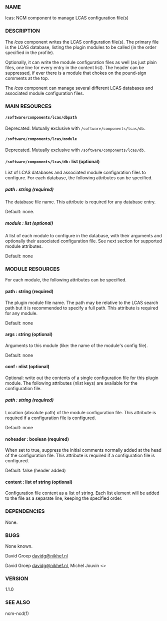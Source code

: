 ### NAME

lcas: NCM component to manage LCAS configuration file(s)

### DESCRIPTION

The _lcas_ component writes the LCAS configuration file(s). The
primary file is the LCAS database, listing the plugin modules
to be called (in the order specified in the profile).

Optionally, it can write the module configuration files as well
(as just plain files, one line for every entry in the content
list). The header can be suppressed, if ever there is a module
that chokes on the pound-sign comments at the top.

The _lcas_ component can manage several different LCAS databases and associated module
configuration files.

### MAIN RESOURCES

#### `/software/components/lcas/dbpath`

Deprecated. Mutually exclusive with `/software/components/lcas/db.`

#### `/software/components/lcas/module`

Deprecated. Mutually exclusive with `/software/components/lcas/db.`

#### `/software/components/lcas/db` : list (optional)

List of LCAS databases and associated module configaration files to configure. For each database,
the following attributes can be specified.

##### path : string (required)

The database file name. This attribute is required for any database entry.

Default: none.

##### module : list (optional)

A list of each module to configure in the database, with their arguments and optionally their
associated configuration file. See next section for supported module attributes.

Default: none

### MODULE RESOURCES

For each module, the following attributes can be specified.

#### path : string (required)

The plugin module file name. The path may be relative to the LCAS search path but it is
recommended to specify a full path. This attribute is required for any module.

Default: none

#### args : string (optional)

Arguments to this module (like: the name of the module's config file).

Default: none

#### conf : nlist (optional)

Optional: write out the contents of a single configuration file
for this plugin module. The following attributes (nlist keys) are available
for the configuration file.

##### path : string (required)

Location (absolute path) of the module configuration file. This attribute
is required if a configuration file is configured.

Default: none

#### noheader : boolean (required)

When set to true, suppress the initial comments normally added at the head of the configuration file.
This attribute is required if a configuration file is configured.

Default: false (header added)

#### content : list of string (optional)

Configuration file content as a list of string. Each list element will be added to
the file as a separate line, keeping the specified order.

### DEPENDENCIES

None.

### BUGS

None known.

David Groep <davidg@nikhef.nl>

David Groep <davidg@nikhef.nl>, Michel Jouvin <>

### VERSION

1.1.0

### SEE ALSO

ncm-ncd(1)
